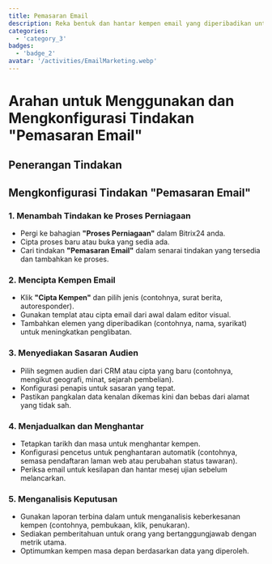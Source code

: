 ```yaml
---
title: Pemasaran Email
description: Reka bentuk dan hantar kempen email yang diperibadikan untuk melibatkan audiens anda.
categories: 
  - 'category_3'
badges: 
  - 'badge_2'
avatar: '/activities/EmailMarketing.webp'
---
```

# Arahan untuk Menggunakan dan Mengkonfigurasi Tindakan "Pemasaran Email"

## Penerangan Tindakan

## **Mengkonfigurasi Tindakan "Pemasaran Email"**

### 1. Menambah Tindakan ke Proses Perniagaan
- Pergi ke bahagian **"Proses Perniagaan"** dalam Bitrix24 anda.
- Cipta proses baru atau buka yang sedia ada.
- Cari tindakan **"Pemasaran Email"** dalam senarai tindakan yang tersedia dan tambahkan ke proses.

### 2. Mencipta Kempen Email
- Klik **"Cipta Kempen"** dan pilih jenis (contohnya, surat berita, autoresponder).
- Gunakan templat atau cipta email dari awal dalam editor visual.
- Tambahkan elemen yang diperibadikan (contohnya, nama, syarikat) untuk meningkatkan penglibatan.

### 3. Menyediakan Sasaran Audien
- Pilih segmen audien dari CRM atau cipta yang baru (contohnya, mengikut geografi, minat, sejarah pembelian).
- Konfigurasi penapis untuk sasaran yang tepat.
- Pastikan pangkalan data kenalan dikemas kini dan bebas dari alamat yang tidak sah.

### 4. Menjadualkan dan Menghantar
- Tetapkan tarikh dan masa untuk menghantar kempen.
- Konfigurasi pencetus untuk penghantaran automatik (contohnya, semasa pendaftaran laman web atau perubahan status tawaran).
- Periksa email untuk kesilapan dan hantar mesej ujian sebelum melancarkan.

### 5. Menganalisis Keputusan
- Gunakan laporan terbina dalam untuk menganalisis keberkesanan kempen (contohnya, pembukaan, klik, penukaran).
- Sediakan pemberitahuan untuk orang yang bertanggungjawab dengan metrik utama.
- Optimumkan kempen masa depan berdasarkan data yang diperoleh.